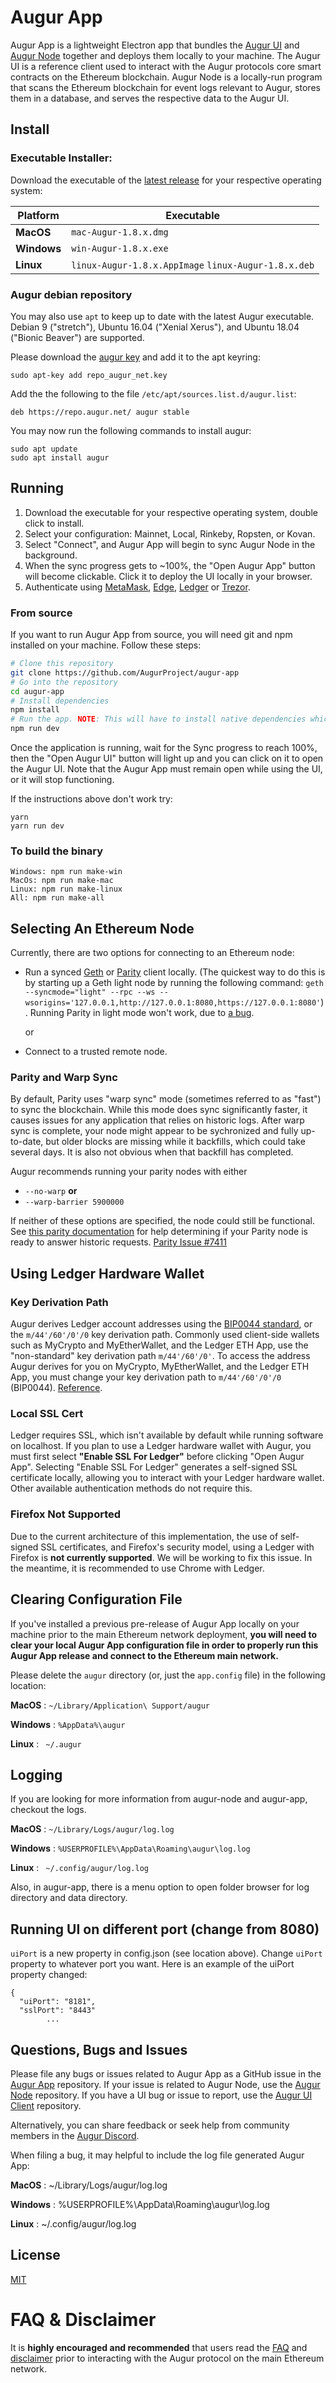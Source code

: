 # Augur App

Augur App is a lightweight Electron app that bundles the [Augur UI](https://github.com/AugurProject/augur-ui) and [Augur Node](https://github.com/AugurProject/augur-node) together and deploys them locally to your machine. The Augur UI is a reference client used to interact with the Augur protocols core smart contracts on the Ethereum blockchain. Augur Node is a locally-run program that scans the Ethereum blockchain for event logs relevant to Augur, stores them in a database, and serves the respective data to the Augur UI. 

## Install 

### Executable Installer:

Download the executable of the [latest release](https://github.com/AugurProject/augur-app/releases) for your respective operating system:

Platform | Executable
-------- | ----------
**MacOS** | ```mac-Augur-1.8.x.dmg```
**Windows** | ```win-Augur-1.8.x.exe```
**Linux** | ```linux-Augur-1.8.x.AppImage``` ```linux-Augur-1.8.x.deb```

### Augur debian repository

You may also use `apt` to keep up to date with the latest Augur executable.
Debian 9 ("stretch"), Ubuntu 16.04 ("Xenial Xerus"), and Ubuntu 18.04 ("Bionic Beaver") are supported.

Please download the [augur key](https://repo.augur.net/repo_augur_net.key) and add it to the apt keyring:
```
sudo apt-key add repo_augur_net.key
```

Add the the following to the file `/etc/apt/sources.list.d/augur.list`:
```
deb https://repo.augur.net/ augur stable
```

You may now run the following commands to install augur:
```
sudo apt update
sudo apt install augur
```



## Running

1. Download the executable for your respective operating system, double click to install.
2. Select your configuration: Mainnet, Local, Rinkeby, Ropsten, or Kovan. 
3. Select "Connect", and Augur App will begin to sync Augur Node in the background. 
4. When the sync progress gets to ~100%, the "Open Augur App" button will become clickable. Click it to deploy the UI locally in your browser.
5. Authenticate using [MetaMask](https://metamask.io/), [Edge](https://edge.app/), [Ledger](https://www.ledgerwallet.com/) or [Trezor](https://trezor.io/). 

### From source
If you want to run Augur App from source, you will need git and npm installed on your machine. Follow these steps:
```bash
# Clone this repository
git clone https://github.com/AugurProject/augur-app
# Go into the repository
cd augur-app
# Install dependencies
npm install
# Run the app. NOTE: This will have to install native dependencies which may take a long time depending on your environment.
npm run dev
```
Once the application is running, wait for the Sync progress to reach 100%, then the "Open Augur UI" button will light up and you can click on it to open the Augur UI. Note that the Augur App must remain open while using the UI, or it will stop functioning.

If the instructions above don't work try:
```
yarn
yarn run dev
```

### To build the binary

    Windows: npm run make-win  
    MacOs: npm run make-mac 
    Linux: npm run make-linux  
    All: npm run make-all

## Selecting An Ethereum Node

Currently, there are two options for connecting to an Ethereum node:

- Run a synced [Geth](https://github.com/ethereum/go-ethereum) or [Parity](https://www.parity.io) client locally. (The quickest way to do this is by starting up a Geth light node by running the following command: `geth --syncmode="light" --rpc --ws --wsorigins='127.0.0.1,http://127.0.0.1:8080,https://127.0.0.1:8080'`). Running Parity in light mode won't work, due to [a bug](https://github.com/paritytech/parity-ethereum/issues/9184).

    or

- Connect to a trusted remote node.

### Parity and Warp Sync

By default, Parity uses "warp sync" mode (sometimes referred to as "fast") to sync the blockchain. While this mode does sync significantly faster, it causes issues for any application that relies on historic logs. After warp sync is complete, your node might appear to be sychronized and fully up-to-date, but older blocks are missing while it backfills, which could take several days. It is also not obvious when that backfill has completed.

Augur recommends running your parity nodes with either
- `--no-warp` **or**
- `--warp-barrier 5900000`

If neither of these options are specified, the node could still be functional. See [this parity documentation](https://wiki.parity.io/FAQ#what-does-paritys-command-line-output-mean) for help determining if your Parity node is ready to answer historic requests. [Parity Issue #7411](https://github.com/paritytech/parity-ethereum/issues/7411)

## Using Ledger Hardware Wallet

### Key Derivation Path

Augur derives Ledger account addresses using the [BIP0044 standard](https://github.com/bitcoin/bips/blob/master/bip-0044.mediawiki), or the `m/44'/60'/0'/0` key derivation path. Commonly used client-side wallets such as MyCrypto and MyEtherWallet, and the Ledger ETH App, use the "non-standard" key derivation path `m/44'/60'/0'`. To access the address Augur derives for you on MyCrypto, MyEtherWallet, and the Ledger ETH App, you must change your key derivation path to `m/44'/60'/0'/0` (BIP0044). [Reference](https://github.com/ethereum/EIPs/issues/84#issuecomment-292324521). 

### Local SSL Cert

Ledger requires SSL, which isn't available by default while running software on localhost. If you plan to use a Ledger hardware wallet with Augur, you must first select **"Enable SSL For Ledger"** before clicking "Open Augur App". Selecting "Enable SSL For Ledger" generates a self-signed SSL certificate locally, allowing you to interact with your Ledger hardware wallet. Other available authentication methods do not require this.

### Firefox Not Supported

Due to the current architecture of this implementation, the use of self-signed SSL certificates, and Firefox's security model, using a Ledger with Firefox is **not currently supported**. We will be working to fix this issue. In the meantime, it is recommended to use Chrome with Ledger.

##  Clearing Configuration File

If you've installed a previous pre-release of Augur App locally on your machine prior to the main Ethereum network deployment, **you will need to clear your local Augur App configuration file in order to properly run this Augur App release and connect to the Ethereum main network.**

Please delete the ```augur``` directory (or, just the ```app.config``` file) in the following location:

**MacOS** : ```~/Library/Application\ Support/augur```

**Windows** : ```%AppData%\augur```

**Linux** : ``` ~/.augur```

##  Logging

If you are looking for more information from augur-node and augur-app, checkout the logs. 

**MacOS** : ```~/Library/Logs/augur/log.log```

**Windows** : ```%USERPROFILE%\AppData\Roaming\augur\log.log```

**Linux** : ``` ~/.config/augur/log.log```

Also, in augur-app, there is a menu option to open folder browser for log directory and data directory.

## Running UI on different port (change from 8080)

`uiPort` is a new property in config.json (see location above). Change `uiPort` property to whatever port you want. Here is an example of the uiPort property changed:

```
{
  "uiPort": "8181",
  "sslPort": "8443"
        ...
```



## Questions, Bugs and Issues

Please file any bugs or issues related to Augur App as a GitHub issue in the [Augur App](https://github.com/AugurProject/augur-app) repository. If your issue is related to Augur Node, use the [Augur Node](https://github.com/AugurProject/augur-app) repository. If you have a UI bug or issue to report, use the [Augur UI Client](https://github.com/AugurProject/augur-ui)  repository. 

Alternatively, you can share feedback or seek help from community members in the [Augur Discord](https://discordapp.com/invite/faud6Fx). 

When filing a bug, it may helpful to include the log file generated Augur App:

**MacOS** : ~/Library/Logs/augur/log.log

**Windows** : %USERPROFILE%\AppData\Roaming\augur\log.log

**Linux** : ~/.config/augur/log.log

## License

[MIT](LICENSE.md)

# FAQ & Disclaimer

It is **highly encouraged and recommended** that users read the [FAQ](https://augur.net/faq) and [disclaimer](https://augur.net/disclaimer) prior to interacting with the Augur protocol on the main Ethereum network.

